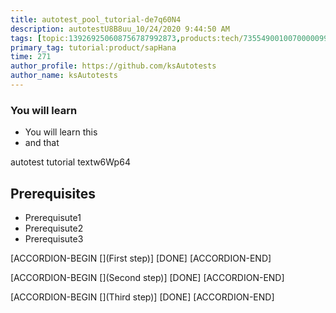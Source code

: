 ```yaml
---
title: autotest_pool_tutorial-de7q60N4
description: autotestU8B8uu_10/24/2020 9:44:50 AM
tags: [topic:139269250608756787992873,products:tech/73554900100700000996,tutorial:experience/advanced]
primary_tag: tutorial:product/sapHana
time: 271
author_profile: https://github.com/ksAutotests
author_name: ksAutotests
---
```

### You will learn
- You will learn this
- and that

autotest tutorial textw6Wp64

## Prerequisites
- Prerequisute1
- Prerequisute2
- Prerequisute3

[ACCORDION-BEGIN [](First step)]
[DONE]
[ACCORDION-END]

[ACCORDION-BEGIN [](Second step)]
[DONE]
[ACCORDION-END]

[ACCORDION-BEGIN [](Third step)]
[DONE]
[ACCORDION-END]

